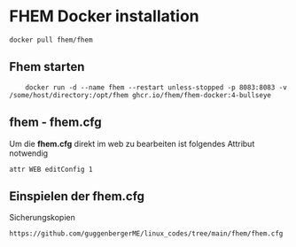# FHEM Docker installation

```
docker pull fhem/fhem
```

## Fhem starten

```
    docker run -d --name fhem --restart unless-stopped -p 8083:8083 -v /some/host/directory:/opt/fhem ghcr.io/fhem/fhem-docker:4-bullseye
```

## fhem - fhem.cfg
Um die **fhem.cfg** direkt im web zu bearbeiten ist folgendes Attribut notwendig

```
attr WEB editConfig 1
```

## Einspielen der fhem.cfg
Sicherungskopien
```
https://github.com/guggenbergerME/linux_codes/tree/main/fhem/fhem.cfg
```
